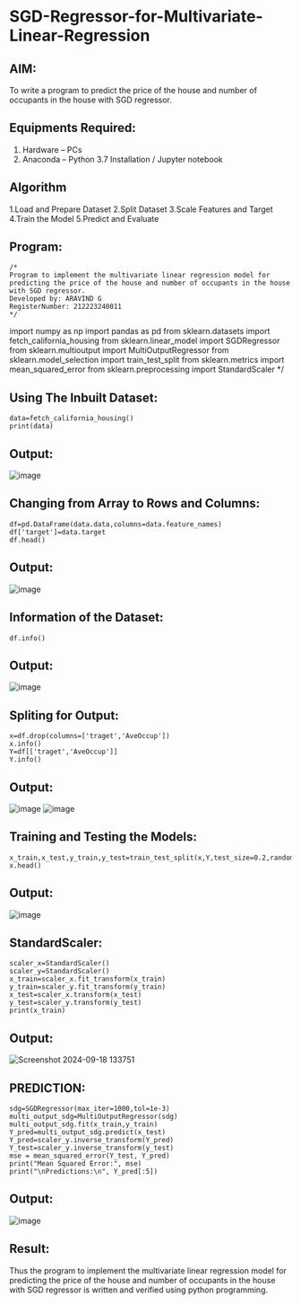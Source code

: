 # SGD-Regressor-for-Multivariate-Linear-Regression

## AIM:
To write a program to predict the price of the house and number of occupants in the house with SGD regressor.

## Equipments Required:
1. Hardware – PCs
2. Anaconda – Python 3.7 Installation / Jupyter notebook

## Algorithm
1.Load and Prepare Dataset
2.Split Dataset
3.Scale Features and Target
4.Train the Model
5.Predict and Evaluate

## Program:
```
/*
Program to implement the multivariate linear regression model for predicting the price of the house and number of occupants in the house with SGD regressor.
Developed by: ARAVIND G
RegisterNumber: 212223240011
*/
```
import numpy as np
import pandas as pd
from sklearn.datasets import fetch_california_housing
from sklearn.linear_model import SGDRegressor
from sklearn.multioutput import MultiOutputRegressor
from sklearn.model_selection import train_test_split
from sklearn.metrics import mean_squared_error
from sklearn.preprocessing import StandardScaler
*/

## Using The Inbuilt Dataset:
```
data=fetch_california_housing()
print(data)
```
## Output:
![image](https://github.com/user-attachments/assets/da837cc7-e2b4-444d-93cb-eee6739cde29)

## Changing from Array to Rows and Columns:
```
df=pd.DataFrame(data.data,columns=data.feature_names)
df['target']=data.target
df.head()
```
## Output:
![image](https://github.com/user-attachments/assets/18a740ef-12b3-4d1d-9781-3484faafc34c)


## Information of the Dataset:
```
df.info()
```
## Output:
![image](https://github.com/user-attachments/assets/bd7d90bd-993d-4720-b014-31be69626e47)


## Spliting for Output:
```
x=df.drop(columns=['traget','AveOccup'])
x.info()
Y=df[['traget','AveOccup']]
Y.info()
```
## Output:
![image](https://github.com/user-attachments/assets/0fd02e69-0cc8-435c-ac2f-7f29cfd7f741)
![image](https://github.com/user-attachments/assets/ad062b2c-d925-4882-9031-3f2cd2d35a16)


## Training and Testing the Models:
```
x_train,x_test,y_train,y_test=train_test_split(x,Y,test_size=0.2,random_state=1)
x.head()
```
## Output:
![image](https://github.com/user-attachments/assets/cbc3b6da-8d4d-46c2-b180-fe05d6f27263)

## StandardScaler:
```
scaler_x=StandardScaler()
scaler_y=StandardScaler()
x_train=scaler_x.fit_transform(x_train)
y_train=scaler_y.fit_transform(y_train)
x_test=scaler_x.transform(x_test)
y_test=scaler_y.transform(y_test)
print(x_train)
```
## Output:
![Screenshot 2024-09-18 133751](https://github.com/user-attachments/assets/aa9e2716-80b0-41eb-a86f-6f369c2837ee)

## PREDICTION:
```
sdg=SGDRegressor(max_iter=1000,tol=1e-3)
multi_output_sdg=MultiOutputRegressor(sdg)
multi_output_sdg.fit(x_train,y_train)
Y_pred=multi_output_sdg.predict(x_test)
Y_pred=scaler_y.inverse_transform(Y_pred)
Y_test=scaler_y.inverse_transform(y_test)
mse = mean_squared_error(Y_test, Y_pred)
print("Mean Squared Error:", mse)
print("\nPredictions:\n", Y_pred[:5])
```
## Output:
![image](https://github.com/user-attachments/assets/09921ade-4779-4635-b277-b8990245e31e)

## Result:
Thus the program to implement the multivariate linear regression model for predicting the price of the house and number of occupants in the house with SGD regressor is written and verified using python programming.
